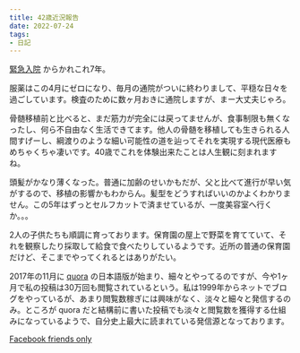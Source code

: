```yaml
---
title: 42歳近況報告
date: 2022-07-24
tags:
- 日記
---
```

[緊急入院](../2016/was-hospitalized) からかれこれ7年。

服薬はこの4月にゼロになり、毎月の通院がついに終わりまして、平穏な日々を過ごしています。検査のために数ヶ月おきに通院しますが、まー大丈夫じゃろ。

骨髄移植前と比べると、まだ筋力が完全には戻ってませんが、食事制限も無くなったし、何ら不自由なく生活できてます。他人の骨髄を移植しても生きられる人間すげーし、綱渡りのような細い可能性の道を辿ってそれを実現する現代医療もめちゃくちゃ凄いです。40歳でこれを体験出来たことは人生観に刻まれますね。

<!-- 骨髄移植については病院で知り合った (叙述トリック) けもりんさんが [note](https://note.com/chemorin/archives/2018/06) に詳しく書いているのでご紹介だけ。 -->

頭髪がかなり薄くなった。普通に加齢のせいかもだが、父と比べて進行が早い気がするので、移植の影響かもわからん。髪型をどうすればいいのかよくわかりません。この5年はずっとセルフカットで済ませているが、一度美容室へ行くか。。。

2人の子供たちも順調に育っております。保育園の屋上で野菜を育てていて、それを観察したり採取して給食で食べたりしているようです。近所の普通の保育園だけど、そこまでやってくれるとはありがたい。

2017年の11月に [quora](https://jp.quora.com/profile/Ohkubo-Kohei) の日本語版が始まり、細々とやってるのですが、今や1ヶ月で私の投稿は30万回も閲覧されているという。私は1999年からネットでブログをやっているが、あまり閲覧数稼ぎには興味がなく、淡々と細々と発信するのみ。ところが quora だと結構前に書いた投稿でも淡々と閲覧数を獲得する仕組みになっているようで、自分史上最大に読まれている発信源となっております。

[Facebook friends only](https://www.facebook.com/ohkubo.kohei/posts/pfbid08bsCrJviBDQGiN9A8K7k9sxnUWn8eg8RbSDYK2WbESa2hh3YKzj3THbN8jmCkqbHl)
